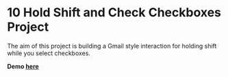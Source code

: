 # 10 Hold Shift and Check Checkboxes Project

The aim of this project is building a Gmail style interaction for holding shift while you select checkboxes.

**Demo [here](https://baydarn.github.io/JS-30/10%20Hold%20Shift%20and%20Check%20Checkboxes/index-START.html)**
